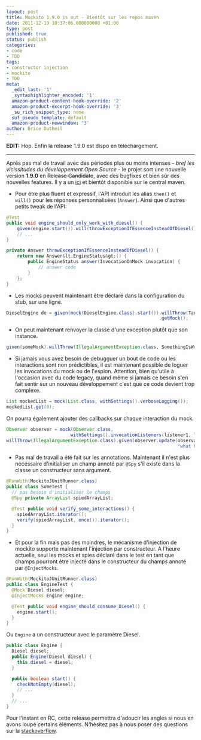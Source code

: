 ```yaml
---
layout: post
title: Mockito 1.9.0 is out - Bientôt sur les repos maven
date: 2011-12-19 10:37:06.000000000 +01:00
type: post
published: true
status: publish
categories:
- code
- TDD
tags:
- constructor injection
- mockito
- TDD
meta:
  _edit_last: '1'
  _syntaxhighlighter_encoded: '1'
  amazon-product-content-hook-override: '2'
  amazon-product-excerpt-hook-override: '3'
  _su_rich_snippet_type: none
  suf_pseudo_template: default
  amazon-product-newwindow: '3'
author: Brice Dutheil
---
```

**EDIT:** Hop. Enfin la release 1.9.0 est dispo en téléchargement.

----------------------------------------------------------

Après pas mal de travail avec des périodes plus ou moins intenses - *bref les vicissitudes du développement Open Source* - le projet sort une nouvelle version **1.9.0** en ~~Release Candidate~~, avec des bugfixes et bien sûr des nouvelles features. Il y a un [ici](http://code.google.com/p/mockito/downloads/detail?name=mockito-1.9.0.zip) et bientôt disponible sur le central maven.

* Pour être plus fluent et expressif, l'API introduit les alias `then()` et `will()` pour les réponses personnalisées (`Answer`). Ainsi que d'autres petits tweak de l'API:

```java
@Test
public void engine_should_only_work_with_diesel() {
    given(engine.start()).will(throwExceptionIfEssenceInsteadOfDiesel());
    // ...
}

private Answer throwExceptionIfEssenceInsteadOfDiesel() {
    return new Answer&lt;EngineStatus&gt;() {
        public EngineStatus answer(InvocationOnMock invocation) {
            // answer code
        }
    };
}
```

* Les mocks peuvent maintenant être déclaré dans la configuration du stub, sur une ligne.

```java
DieselEngine de = given(mock(DieselEngine.class).start()).willThrow(TankIsEmpty.class)
                                                         .getMock();
```

* On peut maintenant renvoyer la classe d'une exception plutôt que son instance.

```java
given(someMock).willThrow(IllegalArgumentException.class, SomethingIsWrongException.class);
```

* Si jamais vous avez besoin de debugguer un bout de code ou les interactions sont non prédictibles, il est maintenant possible de loguer les invocations du mock ou de l'espion. Attention, bien qu'utile à l'occasion avec du code legacy, quand même si jamais ce besoin s'en fait sentir sur un nouveau développement c'est que ce code devient trop complexe.

```java
List mockedList = mock(List.class, withSettings().verboseLogging());
mockedList.get(0);
```

On pourra également ajouter des callbacks sur chaque interaction du mock.

```java
Observer observer = mock(Observer.class,
                        withSettings().invocationListeners(listener1, listener2));
willThrow(IllegalArgumentException.class).given(observer.update(observable,
                                                                "what has changed"));
```

* Pas mal de travail a été fait sur les annotations. Maintenant il n'est plus nécéssaire d'initialiser un champ annoté par `@Spy` s'il existe dans la classe un constructeur sans argument.

```java
@RunWith(MockitoJUnitRunner.class)
public class SomeTest {
  // pas besoin d'initialiser le champs
  @Spy private ArrayList spiedArrayList;

  @Test public void verify_some_interactions() {
    spiedArrayList.iterator();
    verify(spiedArrayList, once()).iterator();
  }
}
```

* Et pour la fin mais pas des moindres, le mécanisme d'injection de mockito supporte maintenant l'injection par constructeur. A l'heure actuelle, seul les mocks et spies déclaré dans le test en tant que champs pourront être injecté dans le constructeur du champs annoté par `@InjectMocks`.

```java
@RunWith(MockitoJUnitRunner.class)
public class EngineTest {
  @Mock Diesel diesel;
  @InjectMocks Engine engine;

  @Test public void engine_should_consume_Diesel() {
    engine.start();
  }
}
```

Ou `Engine` a un constructeur avec le paramètre Diesel.

```java
public class Engine {
  Diesel diesel;
  public Engine(Diesel diesel) {
    this.diesel = diesel;
  }

  public boolean start() {
    checkNotEmpty(diesel);
    // ...
  }
  // ...
}
```

Pour l'instant en RC, cette release permettra d'adoucir les angles si nous en avons loupé certains éléments. N'hésitez pas à nous poser des questions sur la [stackoverflow](https://stackoverflow.com/questions/tagged/mockito).
